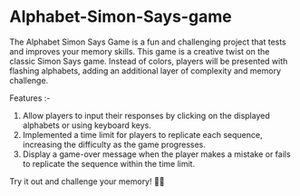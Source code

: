 # Alphabet-Simon-Says-game
The Alphabet Simon Says Game is a fun and challenging project that tests and improves
your memory skills. This game is a creative twist on the classic Simon Says game. Instead
of colors, players will be presented with flashing alphabets, adding an additional layer of
complexity and memory challenge. 

Features :-
1. Allow players to input their responses by clicking on the displayed alphabets or using
keyboard keys.
2. Implemented a time limit for players to replicate each sequence,
increasing the difficulty as the game progresses.
3. Display a game-over message when the
player makes a mistake or fails to replicate the sequence within the time limit.


Try it out and challenge your memory! 🧠💡

